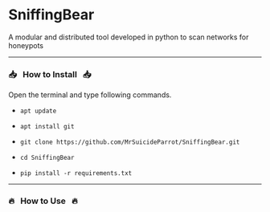 # SniffingBear
A modular and distributed tool developed in python to scan networks for honeypots

------------------------------------------------------------------------

### :inbox_tray: &nbsp; How to Install &nbsp; :inbox_tray:

Open the terminal and type following commands.

* `apt update`

* `apt install git`

* `git clone https://github.com/MrSuicideParrot/SniffingBear.git`

* `cd SniffingBear`

* `pip install -r requirements.txt`

------------------------------------------------------------------------

### :fire: &nbsp; How to Use &nbsp; :fire:
